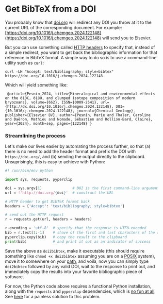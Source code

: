 # Get BibTeX from a DOI

You probably know that [doi.org](https://doi.org) will redirect any DOI you throw at it to the current URL of the corresponding document. For example: [https://doi.org/10.1016/j.chemgeo.2024.122148](https://doi.org/10.1016/j.chemgeo.2024.122148) will send you to Elsevier.

But you can use something called [HTTP headers](https://en.wikipedia.org/wiki/List_of_HTTP_header_fields) to specify that, instead of a simple redirect, you want to get back the bibliographic information for that reference in BibTeX format. A simple way to do so is to use a command-line utility such as `curl`:

```
curl -LH "Accept: text/bibliography; style=bibtex" https://doi.org/10.1016/j.chemgeo.2024.122148
```

Which will yield something like:

```
 @article{Pesnin_2024, title={Mineralogical and environmental effects on the δ13C, δ18O, and clumped isotope composition of modern bryozoans}, volume={662}, ISSN={0009-2541}, url={http://dx.doi.org/10.1016/j.chemgeo.2024.122148}, DOI={10.1016/j.chemgeo.2024.122148}, journal={Chemical Geology}, publisher={Elsevier BV}, author={Pesnin, Marie and Thaler, Caroline and Daëron, Mathieu and Nomade, Sébastien and Rollion-Bard, Claire}, year={2024}, month=sep, pages={122148} }
```

### Streamlining the process

Let's make our lives easier by automating the process further, so that (a) there is no need to add the header format and prefix the DOI with `https://doi.org/`, and (b) sending the output directly to the clipboard. Unsuprisingly, this is easy to achieve with Python:

```py
#! /usr/bin/env python

import sys, requests, pyperclip

doi = sys.argv[1]              # DOI is the first command-line argument
url = f'http://doi.org/{doi}'  # construct the URL

# HTTP header to get BibTeX format back
headers = {'Accept': 'text/bibliography; style=bibtex'}

# send out the HTTP request
r = requests.get(url, headers = headers)

r.encoding = 'utf-8'  # specify that the response is UTF8-encoded
bib = r.text[1:-1]    # shave of the first and last characters of the response
pyperclip.copy(bib)   # copy the result to the clipboard
print(bib)            # and print it out as an indicator of success
```

Save the above as `doi2bibtex`, make it executable (this should require something like `chmod +x doi2bibtex` assuming you are on a [POSIX](https://en.wikipedia.org/wiki/POSIX) system), move it to somewhere on your [path](https://en.wikipedia.org/wiki/PATH_(variable)), and voilà, now you can simply type `doi2bibtex` followed by any valid DOI, wait to the response to print out, and immediately copy the results into your favorite bibliographic piece of software.

For now, the Python code above requires a functional Python installation, along with the `requests` and `pyperclip` dependencies, which is [no fun at all](https://xkcd.com/1987). See [here](/ramblings/uv-shebang) for a painless solution to this problem.